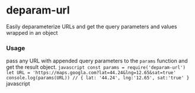 # deparam-url
Easily deparameterize URLs and get the query parameters and values wrapped in an object
### Usage
pass any URL with appended query parameters to the `params` function and get the result object.
    ```javascript
    const params = require('deparam-url')
    let URL = 'https://maps.googla.com?lat=44.24&lng=12.65&sat=true'
    console.log(params(URL))
    // { lat: '44.24', lng:'12.65', sat:'true' }
    ```javascript